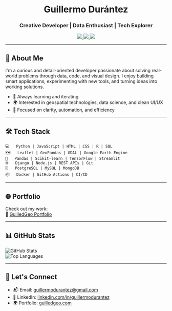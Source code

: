 <h1 align="center">Guillermo Durántez</h1>
<h3 align="center">Creative Developer | Data Enthusiast | Tech Explorer</h3>

<p align="center">
  <a href="https://github.com/GuilledGeo">
    <img src="https://img.shields.io/badge/-GitHub-181717?style=flat-square&logo=github&logoColor=white" />
  </a>
  <a href="https://www.linkedin.com/in/guillermodurantez" target="_blank">
    <img src="https://img.shields.io/badge/-LinkedIn-0077B5?style=flat-square&logo=linkedin&logoColor=white" />
  </a>
  <a href="mailto:guillermodurantez@gmail.com" target="_blank">
    <img src="https://img.shields.io/badge/-Email-D14836?style=flat-square&logo=gmail&logoColor=white" />
  </a>
</p>

---

## 🚀 About Me

I'm a curious and detail-oriented developer passionate about solving real-world problems through data, code, and visual design. I enjoy building smart applications, experimenting with new tools, and turning ideas into working solutions.

- 🧠 Always learning and iterating  
- 🌍 Interested in geospatial technologies, data science, and clean UI/UX  
- 🎯 Focused on clarity, automation, and efficiency  

---

## 🛠️ Tech Stack

```
💻   Python | JavaScript | HTML | CSS | R | SQL  
🗺️   Leaflet | GeoPandas | GDAL | Google Earth Engine  
🧠   Pandas | Scikit-learn | TensorFlow | Streamlit  
🌐   Django | Node.js | REST APIs | Git  
🗄️   PostgreSQL | MySQL | MongoDB  
📦   Docker | GitHub Actions | CI/CD  
```

---

## 🌐 Portfolio

Check out my work:  
🔗 [GuilledGeo Portfolio](https://github.com/GuilledGeo/portfolio)

---

## 📊 GitHub Stats

![GitHub Stats](https://github-readme-stats.vercel.app/api?username=GuilledGeo&show_icons=true&theme=default)  
![Top Languages](https://github-readme-stats.vercel.app/api/top-langs/?username=GuilledGeo&layout=compact&theme=default)

---

## 🤝 Let's Connect

- 📬 Email: [guillermodurantez@gmail.com](mailto:guillermodurantez@gmail.com)  
- 💼 LinkedIn: [linkedin.com/in/guillermodurantez](https://www.linkedin.com/in/guillermodurantez)  
- 🌍 Portfolio: [guilledgeo.com](https://guilledgeo.com)
